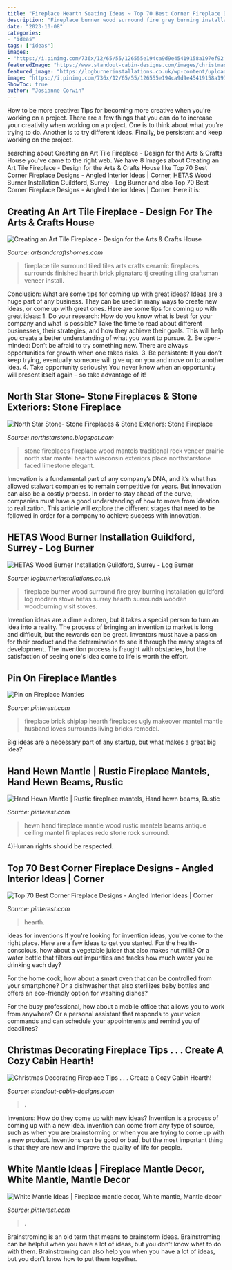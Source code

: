 ```yaml
---
title: "Fireplace Hearth Seating Ideas ~ Top 70 Best Corner Fireplace Designs"
description: "Fireplace burner wood surround fire grey burning installation guildford log modern stove hetas surrey hearth surrounds wooden woodburning visit stoves"
date: "2023-10-08"
categories:
- "ideas"
tags: ["ideas"]
images:
- "https://i.pinimg.com/736x/12/65/55/126555e194ca9d9e45419158a197ef92.jpg"
featuredImage: "https://www.standout-cabin-designs.com/images/christmas-decorating-fireplace6.jpg"
featured_image: "https://logburnerinstallations.co.uk/wp-content/uploads/2018/04/modern-fireplace-surround-0107.jpg"
image: "https://i.pinimg.com/736x/12/65/55/126555e194ca9d9e45419158a197ef92.jpg"
ShowToc: true
author: "Josianne Corwin"
---
```



How to be more creative: Tips for becoming more creative when you're working on a project.
There are a few things that you can do to increase your creativity when working on a project. One is to think about what you're trying to do. Another is to try different ideas. Finally, be persistent and keep working on the project.

	

		
searching about Creating an Art Tile Fireplace - Design for the Arts &amp; Crafts House you've came to the right web. We have 8 Images about Creating an Art Tile Fireplace - Design for the Arts &amp; Crafts House like Top 70 Best Corner Fireplace Designs - Angled Interior Ideas | Corner, HETAS Wood Burner Installation Guildford, Surrey - Log Burner and also Top 70 Best Corner Fireplace Designs - Angled Interior Ideas | Corner. Here it is:
		
    
## Creating An Art Tile Fireplace - Design For The Arts &amp; Crafts House

<img loading=lazy src="https://artsandcraftshomes.com/.image/t_share/MTQ0NDY2MzAxMzg3ODc2MjUx/the-finished-fireplace-photo-tj-pignataro.jpg" onerror="this.onerror=null;this.src='https://tse4.mm.bing.net/th?id=OIP.c8YafvIUtd-KOQTJBQRJAgHaJ4&amp;pid=15.1';" alt="Creating an Art Tile Fireplace - Design for the Arts &amp; Crafts House">

_Source: artsandcraftshomes.com_

>fireplace tile surround tiled tiles arts crafts ceramic fireplaces surrounds finished hearth brick pignataro tj creating tiling craftsman veneer install. 

	

Conclusion: What are some tips for coming up with great ideas?
Ideas are a huge part of any business. They can be used in many ways to create new ideas, or come up with great ones. Here are some tips for coming up with great ideas: 1. Do your research: How do you know what is best for your company and what is possible? Take the time to read about different businesses, their strategies, and how they achieve their goals. This will help you create a better understanding of what you want to pursue. 2. Be open-minded: Don’t be afraid to try something new. There are always opportunities for growth when one takes risks. 3. Be persistent: If you don’t keep trying, eventually someone will give up on you and move on to another idea. 4. Take opportunity seriously: You never know when an opportunity will present itself again – so take advantage of it! 
    
## North Star Stone- Stone Fireplaces &amp; Stone Exteriors: Stone Fireplace

<img loading=lazy src="http://4.bp.blogspot.com/-wVW8wrfPgI8/TVsGtkpokJI/AAAAAAAAAFk/JbDiDNSmXWs/s1600/IMG_1649.jpg" onerror="this.onerror=null;this.src='https://tse4.mm.bing.net/th?id=OIP.mC2NRy3Y9NEFhT_aFyYcQAHaLG&amp;pid=15.1';" alt="North Star Stone- Stone Fireplaces &amp; Stone Exteriors: Stone Fireplace">

_Source: northstarstone.blogspot.com_

>stone fireplaces fireplace wood mantels traditional rock veneer prairie north star mantel hearth wisconsin exteriors place northstarstone faced limestone elegant. 

	

Innovation is a fundamental part of any company’s DNA, and it’s what has allowed stalwart companies to remain competitive for years. But innovation can also be a costly process. In order to stay ahead of the curve, companies must have a good understanding of how to move from ideation to realization. This article will explore the different stages that need to be followed in order for a company to achieve success with innovation.

    
## HETAS Wood Burner Installation Guildford, Surrey - Log Burner

<img loading=lazy src="https://logburnerinstallations.co.uk/wp-content/uploads/2018/04/modern-fireplace-surround-0107.jpg" onerror="this.onerror=null;this.src='https://tse1.mm.bing.net/th?id=OIP.oY_5-jGh7rvfdZ3lyNW-3gHaJ4&amp;pid=15.1';" alt="HETAS Wood Burner Installation Guildford, Surrey - Log Burner">

_Source: logburnerinstallations.co.uk_

>fireplace burner wood surround fire grey burning installation guildford log modern stove hetas surrey hearth surrounds wooden woodburning visit stoves. 

	

Invention ideas are a dime a dozen, but it takes a special person to turn an idea into a reality. The process of bringing an invention to market is long and difficult, but the rewards can be great. Inventors must have a passion for their product and the determination to see it through the many stages of development. The invention process is fraught with obstacles, but the satisfaction of seeing one's idea come to life is worth the effort.

    
## Pin On Fireplace Mantles

<img loading=lazy src="https://i.pinimg.com/736x/65/c7/de/65c7de3dcc833baea30bca9ff78cc005--red-brick-fireplaces-brick-hearth.jpg" onerror="this.onerror=null;this.src='https://tse1.mm.bing.net/th?id=OIP.KhvvBWM3757KucqXTRX1hgHaLF&amp;pid=15.1';" alt="Pin on Fireplace Mantles">

_Source: pinterest.com_

>fireplace brick shiplap hearth fireplaces ugly makeover mantel mantle husband loves surrounds living bricks remodel. 

	

Big ideas are a necessary part of any startup, but what makes a great big idea? 

    
## Hand Hewn Mantle | Rustic Fireplace Mantels, Hand Hewn Beams, Rustic

<img loading=lazy src="https://i.pinimg.com/736x/c2/1d/be/c21dbe71abb299699ab4187e69893e08.jpg" onerror="this.onerror=null;this.src='https://tse1.mm.bing.net/th?id=OIP.Ur8eZLcbm9CePSARB8SgagAAAA&amp;pid=15.1';" alt="Hand Hewn Mantle | Rustic fireplace mantels, Hand hewn beams, Rustic">

_Source: pinterest.com_

>hewn hand fireplace mantle wood rustic mantels beams antique ceiling mantel fireplaces redo stone rock surround. 

	

4)Human rights should be respected.

    
## Top 70 Best Corner Fireplace Designs - Angled Interior Ideas | Corner

<img loading=lazy src="https://i.pinimg.com/736x/bc/72/bb/bc72bb32ed48537105874b54068c7cb1.jpg" onerror="this.onerror=null;this.src='https://tse3.mm.bing.net/th?id=OIP.4CEn09NwY6lInuD6XwAiEgHaJ4&amp;pid=15.1';" alt="Top 70 Best Corner Fireplace Designs - Angled Interior Ideas | Corner">

_Source: pinterest.com_

>hearth. 

	

ideas for inventions
If you're looking for invention ideas, you've come to the right place. Here are a few ideas to get you started.
For the health-conscious, how about a vegetable juicer that also makes nut milk? Or a water bottle that filters out impurities and tracks how much water you're drinking each day?

For the home cook, how about a smart oven that can be controlled from your smartphone? Or a dishwasher that also sterilizes baby bottles and offers an eco-friendly option for washing dishes?

For the busy professional, how about a mobile office that allows you to work from anywhere? Or a personal assistant that responds to your voice commands and can schedule your appointments and remind you of deadlines?

    
## Christmas Decorating Fireplace Tips . . . Create A Cozy Cabin Hearth!

<img loading=lazy src="https://www.standout-cabin-designs.com/images/christmas-decorating-fireplace6.jpg" onerror="this.onerror=null;this.src='https://tse2.mm.bing.net/th?id=OIP.E7wvYTn7nyxC0GG2tjff9QAAAA&amp;pid=15.1';" alt="Christmas Decorating Fireplace Tips . . . Create a Cozy Cabin Hearth!">

_Source: standout-cabin-designs.com_

>. 

	

Inventors: How do they come up with new ideas?
Invention is a process of coming up with a new idea. invention can come from any type of source, such as when you are brainstorming or when you are trying to come up with a new product. Inventions can be good or bad, but the most important thing is that they are new and improve the quality of life for people.

    
## White Mantle Ideas | Fireplace Mantle Decor, White Mantle, Mantle Decor

<img loading=lazy src="https://i.pinimg.com/736x/12/65/55/126555e194ca9d9e45419158a197ef92.jpg" onerror="this.onerror=null;this.src='https://tse3.mm.bing.net/th?id=OIP.LK0Ai9WIV5OSo_74LqCr0gHaJ3&amp;pid=15.1';" alt="White Mantle Ideas | Fireplace mantle decor, White mantle, Mantle decor">

_Source: pinterest.com_

>. 

	

Brainstroming is an old term that means to brainstorm ideas. Brainstroming can be helpful when you have a lot of ideas, but you don’t know what to do with them. Brainstroming can also help you when you have a lot of ideas, but you don’t know how to put them together.


